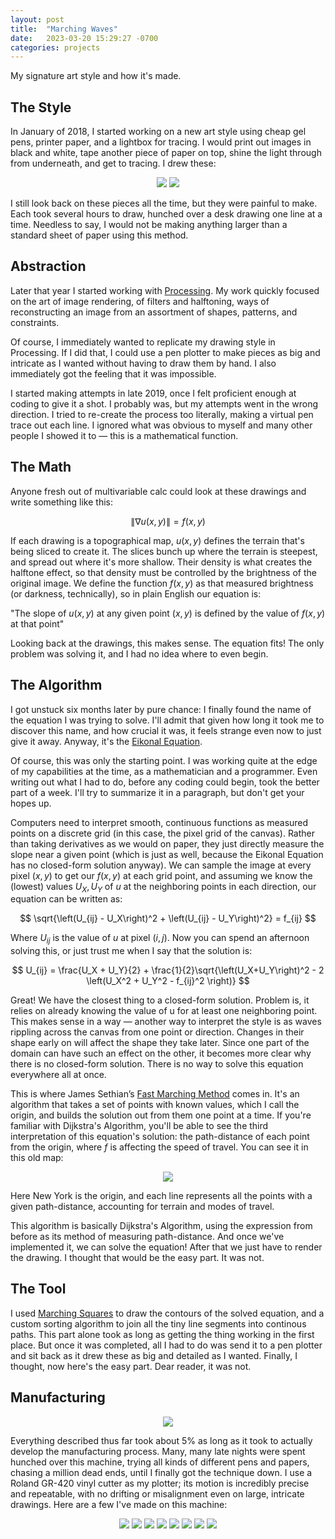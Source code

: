 ```yaml
---
layout: post
title:  "Marching Waves"
date:   2023-03-20 15:29:27 -0700
categories: projects
---
```


My signature art style and how it's made.

## The Style

In January of 2018, I started working on a new art style using cheap gel pens, printer paper, and a lightbox for tracing. I would print out images in black and white, tape another piece of paper on top, shine the light through from underneath, and get to tracing. I drew these:

<p align="center">
  <img src="/assets/Marching Waves/portrait.png" width="full">
  <img src="/assets/Marching Waves/ellie.png" width="full/2">
</p>

I still look back on these pieces all the time, but they were painful to make. Each took several hours to draw, hunched over a desk drawing one line at a time. Needless to say, I would not be making anything larger than a standard sheet of paper using this method.

## Abstraction

Later that year I started working with [Processing](https://processing.org). My work quickly focused on the art of image rendering, of filters and halftoning, ways of reconstructing an image from an assortment of shapes, patterns, and constraints.

Of course, I immediately wanted to replicate my drawing style in Processing. If I did that, I could use a pen plotter to make pieces as big and intricate as I wanted without having to draw them by hand. I also immediately got the feeling that it was impossible.

I started making attempts in late 2019, once I felt proficient enough at coding to give it a shot. I probably was, but my attempts went in the wrong direction. I tried to re-create the process too literally, making a virtual pen trace out each line. I ignored what was obvious to myself and many other people I showed it to — this is a mathematical function.

## The Math

Anyone fresh out of multivariable calc could look at these drawings and write something like this:

$$ \|\nabla u(x,y)\| = f(x,y) $$

If each drawing is a topographical map, $u(x,y)$ defines the terrain that's being sliced to create it. The slices bunch up where the terrain is steepest, and spread out where it's more shallow. Their density is what creates the halftone effect, so that density must be controlled by the brightness of the original image. We define the function $f(x,y)$ as that measured brightness (or darkness, technically), so in plain English our equation is:

"The slope of $u(x,y)$ at any given point $(x,y)$ is defined by the value of $f(x,y)$ at that point"

Looking back at the drawings, this makes sense. The equation fits! The only problem was solving it, and I had no idea where to even begin.

## The Algorithm

I got unstuck six months later by pure chance: I finally found the name of the equation I was trying to solve. I'll admit that given how long it took me to discover this name, and how crucial it was, it feels strange even now to just give it away. Anyway, it's the [Eikonal Equation](https://en.wikipedia.org/wiki/Eikonal_equation).

Of course, this was only the starting point. I was working quite at the edge of my capabilities at the time, as a mathematician and a programmer. Even writing out what I had to do, before any coding could begin, took the better part of a week. I'll try to summarize it in a paragraph, but don't get your hopes up.

Computers need to interpret smooth, continuous functions as measured points on a discrete grid (in this case, the pixel grid of the canvas).  Rather than taking derivatives as we would on paper, they just directly measure the slope near a given point (which is just as well, because the Eikonal Equation has no closed-form solution anyway). We can sample the image at every pixel $(x,y)$ to get our $f(x,y)$ at each grid point, and assuming we know the (lowest) values $U_X ,U_Y$ of $u$ at the neighboring points in each direction, our equation can be written as:

$$ \sqrt{\left(U_{ij} - U_X\right)^2 + \left(U_{ij} - U_Y\right)^2} = f_{ij} $$

Where $U_{ij}$  is the value of $u$ at pixel $(i,j)$. Now you can spend an afternoon solving this, or just trust me when I say that the solution is:

$$ U_{ij} = \frac{U_X + U_Y}{2} + \frac{1}{2}\sqrt{\left(U_X+U_Y\right)^2 - 2 \left(U_X^2 + U_Y^2 - f_{ij}^2 \right)} $$

Great! We have the closest thing to a closed-form solution. Problem is, it relies on already knowing the value of u for at least one neighboring point. This makes sense in a way — another way to interpret the style is as waves rippling across the canvas from one point or direction. Changes in their shape early on will affect the shape they take later. Since one part of the domain can have such an effect on the other, it becomes more clear why there is no closed-form solution. There is no way to solve this equation everywhere all at once.

This is where James Sethian’s [Fast Marching Method](https://math.berkeley.edu/~sethian/2006/Explanations/fast_marching_explain.html) comes in. It's an algorithm that takes a set of points with known values, which I call the origin, and builds the solution out from them one point at a time. If you're familiar with Dijkstra's Algorithm, you'll be able to see the third interpretation of this equation's solution: the path-distance of each point from the origin, where $f$ is affecting the speed of travel. You can see it in this old map:

<p align="center">
  <img src="/assets/Marching Waves/map.png" width="full">

  Here New York is the origin, and each line represents all the points with a given path-distance, accounting for terrain and modes of travel.
</p>

This algorithm is basically Dijkstra's Algorithm, using the expression from before as its method of measuring path-distance. And once we've implemented it, we can solve the equation! After that we just have to render the drawing. I thought that would be the easy part. It was not.

## The Tool

I used [Marching Squares](https://en.wikipedia.org/wiki/Marching_squares) to draw the contours of the solved equation, and a custom sorting algorithm to join all the tiny line segments into continous paths. This part alone took as long as getting the thing working in the first place. But once it was completed, all I had to do was send it to a pen plotter and sit back as it drew these as big and detailed as I wanted. Finally, I thought, now here's the easy part. Dear reader, it was not.

## Manufacturing

<p align="center">
  <img src="/assets/Marching Waves/plotting.gif" width="full">
</p>

Everything described thus far took about 5% as long as it took to actually develop the manufacturing process. Many, many late nights were spent hunched over this machine, trying all kinds of different pens and papers, chasing a million dead ends, until I finally got the technique down. I use a Roland GR-420 vinyl cutter as my plotter; its motion is incredibly precise and repeatable, with no drifting or misalignment even on large, intricate drawings. Here are a few I've made on this machine:

<p align="center">
  <img src="/assets/Marching Waves/shades1.png" width="full">
  <img src="/assets/Marching Waves/shades2.png" width="full">
  <img src="/assets/Marching Waves/shades3.png" width="full">

  <img src="/assets/Marching Waves/hand1.png" width="full">
  <img src="/assets/Marching Waves/hand2.png" width="full">
  <img src="/assets/Marching Waves/nipsey1.png" width="full">
  <img src="/assets/Marching Waves/nipsey2.png" width="full">
  <img src="/assets/Marching Waves/nipsey3.png" width="full">
</p>